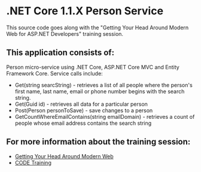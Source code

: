 # .NET Core 1.1.X Person Service

This source code goes along with the "Getting Your Head Around Modern Web for ASP.NET Developers" training session.

## This application consists of:

Person micro-service using .NET Core, ASP.NET Core MVC and Entity Framework Core. Service calls include:

*   Get(string searcString) - retrieves a list of all people where the person's first name, last name, email or phone number begins with the search string.
*   Get(Guid id) - retrieves all data for a particular person
*   Post(Person personToSave) - save changes to a person
*   GetCountWhereEmailContains(string emailDomain) - retrieves a count of people whose email address contains the search string


## For more information about the training session:

*   [Getting Your Head Around Modern Web](http://www.codemag.com/Training/Detail/072a18e7-9c0d-4124-914e-e577978680b8)
*   [CODE Training](http://www.codemag.com/Training)
